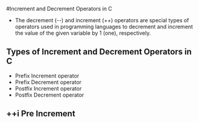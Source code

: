 #Increment and Decrement Operators in C
* The decrement (--) and increment (++) operators are special types of operators used in programming languages to decrement and increment the value of the given variable by 1 (one), respectively.

## Types of Increment and Decrement Operators in C
* Prefix Increment operator
* Prefix Decrement operator
* Postfix Increment operator
* Postfix Decrement operator

## ++i Pre Increment 

